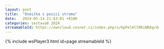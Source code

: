 ```yaml
---
layout: post
title:  "Osmička s pozicí stromu"
date:   2024-05-14 21:43:01 +0100
categories: sestava8 2024
streamableId: https://owncloud.cesnet.cz/index.php/s/KpPelHllRRiNR8q/download
---
```

{% include wsPlayer3.html id=page.streamableId %}

